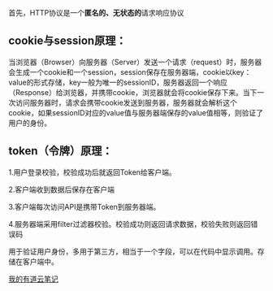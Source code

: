 首先，HTTP协议是一个**匿名的、无状态的**请求响应协议
## cookie与session原理：
当浏览器（Browser）向服务器（Server）发送一个请求（request）时，服务器会生成一个cookie和一个session，session保存在服务器端，cookie以key：value的形式存储，key一般为唯一的sessionID，服务器返回一个响应（Response）给浏览器，并携带cookie，浏览器就会将cookie保存下来。当下一次访问服务器时，请求会携带cookie发送到服务器，服务器就会解析这个cookie，如果sessionID对应的value值与服务器端保存的value值相等，则验证了用户的身份。

## token（令牌）原理：

1.用户登录校验，校验成功后就返回Token给客户端。

2.客户端收到数据后保存在客户端

3.客户端每次访问API是携带Token到服务器端。

4.服务器端采用filter过滤器校验。校验成功则返回请求数据，校验失败则返回错误码

用于验证用户身份，多用于第三方，相当于一个字段，可以在代码中显示调用。存储在客户端中。

[我的有道云笔记](http://note.youdao.com/noteshare?id=bcaf498744e5a211519424e1dc7dd062&sub=wcp1522898001744770)